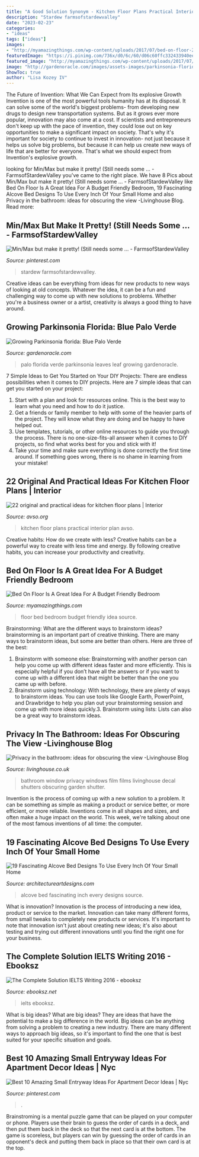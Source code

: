 ```yaml
---
title: "A Good Solution Synonym - Kitchen Floor Plans Practical Interior Plan Avso"
description: "Stardew farmsofstardewvalley"
date: "2023-02-23"
categories:
- "ideas"
tags: ["ideas"]
images:
- "http://myamazingthings.com/wp-content/uploads/2017/07/bed-on-floor-2.jpg"
featuredImage: "https://i.pinimg.com/736x/d0/6c/60/d06c60ffc332433940eeae2a3c60aebc.jpg"
featured_image: "http://myamazingthings.com/wp-content/uploads/2017/07/bed-on-floor-2.jpg"
image: "http://gardenoracle.com/images/assets-images/parkinsonia-florida-leaf-thorn.jpg"
ShowToc: true
author: "Lisa Kozey IV"
---
```



The Future of Invention: What We Can Expect from Its explosive Growth
Invention is one of the most powerful tools humanity has at its disposal. It can solve some of the world's biggest problems- from developing new drugs to design new transportation systems. But as it grows ever more popular, innovation may also come at a cost. If scientists and entrepreneurs don't keep up with the pace of invention, they could lose out on key opportunities to make a significant impact on society.
That's why it's important for society to continue to invest in innovation- not just because it helps us solve big problems, but because it can help us create new ways of life that are better for everyone. That's what we should expect from Invention's explosive growth.

	

		
looking for Min/Max but make it pretty! (Still needs some … - FarmsofStardewValley you've came to the right place. We have 8 Pics about Min/Max but make it pretty! (Still needs some … - FarmsofStardewValley like Bed On Floor Is A Great Idea For A Budget Friendly Bedroom, 19 Fascinating Alcove Bed Designs To Use Every Inch Of Your Small Home and also Privacy in the bathroom: ideas for obscuring the view -Livinghouse Blog. Read more:
		
    
## Min/Max But Make It Pretty! (Still Needs Some … - FarmsofStardewValley

<img loading=lazy src="https://i.pinimg.com/736x/07/cd/6f/07cd6f3b2e07cdf860e7286e12bc8d0b.jpg" onerror="this.onerror=null;this.src='https://tse3.mm.bing.net/th?id=OIP.KRbhKfZQp5-LC7Q3Ub3VHwHaGB&amp;pid=15.1';" alt="Min/Max but make it pretty! (Still needs some … - FarmsofStardewValley">

_Source: pinterest.com_

>stardew farmsofstardewvalley. 

	

Creative ideas can be everything from ideas for new products to new ways of looking at old concepts. Whatever the idea, it can be a fun and challenging way to come up with new solutions to problems. Whether you're a business owner or a artist, creativity is always a good thing to have around.

    
## Growing Parkinsonia Florida: Blue Palo Verde

<img loading=lazy src="http://gardenoracle.com/images/assets-images/parkinsonia-florida-leaf-thorn.jpg" onerror="this.onerror=null;this.src='https://tse1.mm.bing.net/th?id=OIP.mcGZVt5-en0frw2csO_N4AHaDZ&amp;pid=15.1';" alt="Growing Parkinsonia florida: Blue Palo Verde">

_Source: gardenoracle.com_

>palo florida verde parkinsonia leaves leaf growing gardenoracle. 

	

7 Simple Ideas to Get You Started on Your DIY Projects:
There are endless possibilities when it comes to DIY projects. Here are 7 simple ideas that can get you started on your project:
1. Start with a plan and look for resources online. This is the best way to learn what you need and how to do it justice.
2. Get a friends or family member to help with some of the heavier parts of the project. They will know what they are doing and be happy to have helped out.
3. Use templates, tutorials, or other online resources to guide you through the process. There is no one-size-fits-all answer when it comes to DIY projects, so find what works best for you and stick with it!
4. Take your time and make sure everything is done correctly the first time around. If something goes wrong, there is no shame in learning from your mistake!

    
## 22 Original And Practical Ideas For Kitchen Floor Plans | Interior

<img loading=lazy src="http://www.avso.org/wp-content/uploads/2014/11/22-original-and-practical-ideas-for-kitchen-floor-plans-1415629053.jpg" onerror="this.onerror=null;this.src='https://tse3.mm.bing.net/th?id=OIP.6hOqSf1z14EUJnZG6G0ZVAHaKA&amp;pid=15.1';" alt="22 original and practical ideas for kitchen floor plans | Interior">

_Source: avso.org_

>kitchen floor plans practical interior plan avso. 

	

Creative habits: How do we create with less?
Creative habits can be a powerful way to create with less time and energy. By following creative habits, you can increase your productivity and creativity.

    
## Bed On Floor Is A Great Idea For A Budget Friendly Bedroom

<img loading=lazy src="http://myamazingthings.com/wp-content/uploads/2017/07/bed-on-floor-2.jpg" onerror="this.onerror=null;this.src='https://tse2.mm.bing.net/th?id=OIP.Z0woLC1REctPunxWdoQdkwHaJj&amp;pid=15.1';" alt="Bed On Floor Is A Great Idea For A Budget Friendly Bedroom">

_Source: myamazingthings.com_

>floor bed bedroom budget friendly idea source. 

	

Brainstorming: What are the different ways to brainstorm ideas?
brainstorming is an important part of creative thinking. There are many ways to brainstorm ideas, but some are better than others. Here are three of the best:
1. Brainstorm with someone else: Brainstorming with another person can help you come up with different ideas faster and more efficiently. This is especially helpful if you don’t have all the answers or if you want to come up with a different idea that might be better than the one you came up with before.
2. Brainstorm using technology: With technology, there are plenty of ways to brainstorm ideas. You can use tools like Google Earth, PowerPoint, and Drawbridge to help you plan out your brainstorming session and come up with more ideas quickly.3. Brainstorm using lists: Lists can also be a great way to brainstorm ideas.

    
## Privacy In The Bathroom: Ideas For Obscuring The View -Livinghouse Blog

<img loading=lazy src="http://www.livinghouse.co.uk/blog/wp-content/uploads/2015/02/bathroom-window-shutters.jpg" onerror="this.onerror=null;this.src='https://tse3.mm.bing.net/th?id=OIP.v6avDJRR94VHc7KoM_EfWwHaLH&amp;pid=15.1';" alt="Privacy in the bathroom: ideas for obscuring the view -Livinghouse Blog">

_Source: livinghouse.co.uk_

>bathroom window privacy windows film films livinghouse decal shutters obscuring garden shutter. 

	

Invention is the process of coming up with a new solution to a problem. It can be something as simple as making a product or service better, or more efficient, or more reliable. Inventions come in all shapes and sizes, and often make a huge impact on the world. This week, we're talking about one of the most famous inventions of all time: the computer.

    
## 19 Fascinating Alcove Bed Designs To Use Every Inch Of Your Small Home

<img loading=lazy src="https://www.architectureartdesigns.com/wp-content/uploads/2016/07/9-35.jpg" onerror="this.onerror=null;this.src='https://tse4.mm.bing.net/th?id=OIP.X7lrCWh6vSoYYB4L-bR2gAHaFy&amp;pid=15.1';" alt="19 Fascinating Alcove Bed Designs To Use Every Inch Of Your Small Home">

_Source: architectureartdesigns.com_

>alcove bed fascinating inch every designs source. 

	

What is innovation?
Innovation is the process of introducing a new idea, product or service to the market. Innovation can take many different forms, from small tweaks to completely new products or services. It's important to note that innovation isn't just about creating new ideas; it's also about testing and trying out different innovations until you find the right one for your business.

    
## The Complete Solution IELTS Writing 2016 - Ebooksz

<img loading=lazy src="https://www.ebooksz.net/wp-content/uploads/2017/05/3.jpg" onerror="this.onerror=null;this.src='https://tse2.mm.bing.net/th?id=OIP.U1jfd3rg47z4Tur7h3tJVAHaKg&amp;pid=15.1';" alt="The Complete Solution IELTS Writing 2016 - ebooksz">

_Source: ebooksz.net_

>ielts ebooksz. 

	

What is big ideas?
What are big ideas? They are ideas that have the potential to make a big difference in the world. Big ideas can be anything from solving a problem to creating a new industry. There are many different ways to approach big ideas, so it's important to find the one that is best suited for your specific situation and goals.

    
## Best 10 Amazing Small Entryway Ideas For Apartment Decor Ideas | Nyc

<img loading=lazy src="https://i.pinimg.com/736x/d0/6c/60/d06c60ffc332433940eeae2a3c60aebc.jpg" onerror="this.onerror=null;this.src='https://tse3.mm.bing.net/th?id=OIP.3NFhgyCVVkjRe4XF0m_KBgHaLH&amp;pid=15.1';" alt="Best 10 Amazing Small Entryway Ideas For Apartment Decor Ideas | Nyc">

_Source: pinterest.com_

>. 

	

Brainstroming is a mental puzzle game that can be played on your computer or phone. Players use their brain to guess the order of cards in a deck, and then put them back in the deck so that the next card is at the bottom. The game is scoreless, but players can win by guessing the order of cards in an opponent's deck and putting them back in place so that their own card is at the top.

